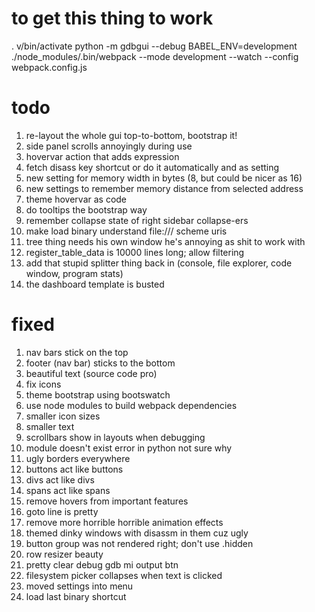 # to get this thing to work
. v/bin/activate
python -m gdbgui --debug
BABEL_ENV=development ./node_modules/.bin/webpack --mode development --watch --config webpack.config.js

# todo
1. re-layout the whole gui top-to-bottom, bootstrap it!
1. side panel scrolls annoyingly during use
1. hovervar action that adds expression
1. fetch disass key shortcut or do it automatically and as setting
1. new setting for memory width in bytes (8, but could be nicer as 16)
1. new settings to remember memory distance from selected address
1. theme hovervar as code
1. do tooltips the bootstrap way
1. remember collapse state of right sidebar collapse-ers
1. make load binary understand file:/// scheme uris
1. tree thing needs his own window he's annoying as shit to work with
1. register_table_data is 10000 lines long; allow filtering
1. add that stupid splitter thing back in (console, file explorer, code window, program stats)
1. the dashboard template is busted

# fixed
1. nav bars stick on the top
1. footer (nav bar) sticks to the bottom
1. beautiful text (source code pro)
1. fix icons
1. theme bootstrap using bootswatch
1. use node modules to build webpack dependencies
1. smaller icon sizes
1. smaller text
1. scrollbars show in layouts when debugging
1. module doesn't exist error in python not sure why
1. ugly borders everywhere
1. buttons act like buttons
1. divs act like divs
1. spans act like spans
1. remove hovers from important features
1. goto line is pretty
1. remove more horrible horrible animation effects
1. themed dinky windows with disassm in them cuz ugly
1. button group was not rendered right; don't use .hidden
1. row resizer beauty
1. pretty clear debug gdb mi output btn
1. filesystem picker collapses when text is clicked
1. moved settings into menu
1. load last binary shortcut
